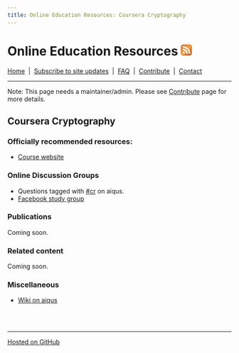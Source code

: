 ```yaml
---
title: Online Education Resources: Coursera Cryptography
---
```


# Online Education Resources <a href=""><img src="https://github.com/amberj/online-edu-resources/raw/gh-pages/feed-icon.png" alt="RSS Feed" /></a>
[Home](http://amberj.github.com/online-edu-resources/ "Online Educational Resources: Home") &nbsp;|&nbsp; [Subscribe to site updates](http://amberj.github.com/online-edu-resources/subscribe.html "Online Educational Resources: Subscribe to site updates") &nbsp;|&nbsp; [FAQ](http://amberj.github.com/online-edu-resources/faq.html "Online Educational Resources: FAQ") &nbsp;|&nbsp; [Contribute](http://amberj.github.com/online-edu-resources/contribute.html "Online Educational Reqources: Contribute") &nbsp;|&nbsp; [Contact](http://amberj.github.com/online-edu-resources/contact.html "Online Educational Resources: Contact")<br />

<hr />

Note: This page needs a maintainer/admin. Please see [Contribute](http://amberj.github.com/online-edu-resources/contribute.html) page for more details.

## Coursera Cryptography
### Officially recommended resources:
* [Course website](http://www.crypto-class.org/)

### Online Discussion Groups
* Questions tagged with [#cr](http://www.aiqus.com/tags/%23cr) on aiqus.
* [Facebook study group](https://www.facebook.com/groups/crypto.class/)

### Publications
Coming soon.

### Related content
Coming soon.

### Miscellaneous
* [Wiki on aiqus](http://www.aiqus.com/wiki/Cryptography)

<br /><br />
<hr />

[Hosted on GitHub](https://github.com/amberj/online-edu-resources "online-edu-resources on GitHub")
